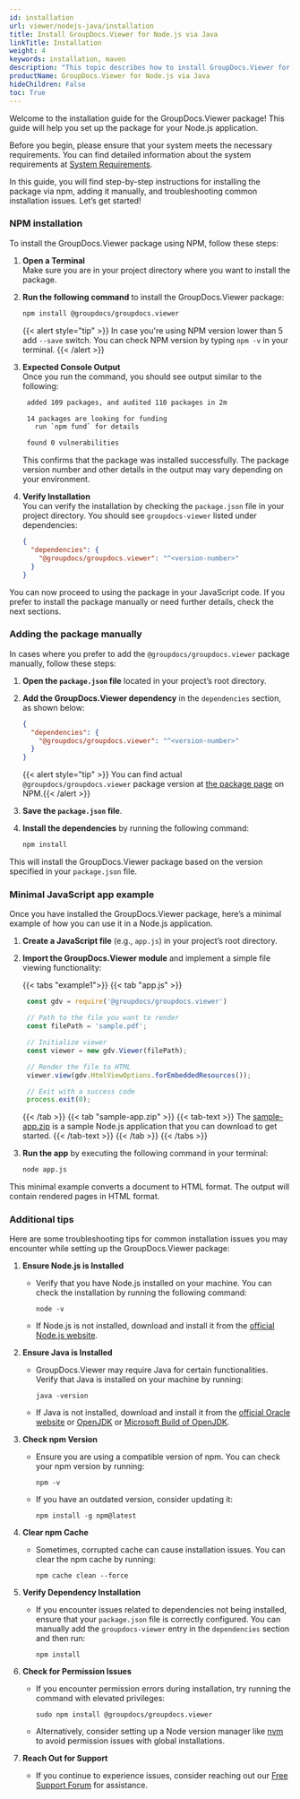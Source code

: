```yaml
---
id: installation
url: viewer/nodejs-java/installation
title: Install GroupDocs.Viewer for Node.js via Java
linkTitle: Installation
weight: 4
keywords: installation, maven
description: "This topic describes how to install GroupDocs.Viewer for Node.js."
productName: GroupDocs.Viewer for Node.js via Java
hideChildren: False
toc: True
---
```


Welcome to the installation guide for the GroupDocs.Viewer package! This guide will help you set up the package for your Node.js application.

Before you begin, please ensure that your system meets the necessary requirements. You can find detailed information about the system requirements at [System Requirements](/viewer/nodejs-java/system-requirements/). 

In this guide, you will find step-by-step instructions for installing the package via npm, adding it manually, and troubleshooting common installation issues. Let’s get started!

### NPM installation

To install the GroupDocs.Viewer package using NPM, follow these steps:

1. **Open a Terminal**  
   Make sure you are in your project directory where you want to install the package.

2. **Run the following command** to install the GroupDocs.Viewer package:

   ```bash
   npm install @groupdocs/groupdocs.viewer
   ```

   {{< alert style="tip" >}}
   In case you're using NPM version lower than 5 add `--save` switch. You can check NPM version by typing `npm -v` in your terminal.
   {{< /alert >}}

3. **Expected Console Output**  
   Once you run the command, you should see output similar to the following:

   ```bash
    added 109 packages, and audited 110 packages in 2m

    14 packages are looking for funding
      run `npm fund` for details

    found 0 vulnerabilities
   ```

   This confirms that the package was installed successfully. The package version number and other details in the output may vary depending on your environment.

4. **Verify Installation**  
   You can verify the installation by checking the `package.json` file in your project directory. You should see `groupdocs-viewer` listed under dependencies:

   
   ```json
   {
     "dependencies": {
       "@groupdocs/groupdocs.viewer": "^<version-number>"
     }
   }
   ```

You can now proceed to using the package in your JavaScript code. If you prefer to install the package manually or need further details, check the next sections.

### Adding the package manually

In cases where you prefer to add the `@groupdocs/groupdocs.viewer` package manually, follow these steps:

1. **Open the `package.json` file** located in your project’s root directory.

2. **Add the GroupDocs.Viewer dependency** in the `dependencies` section, as shown below:

   ```json
   {
     "dependencies": {
       "@groupdocs/groupdocs.viewer": "^<version-number>"
     }
   }
   ```

   {{< alert style="tip" >}} You can find actual `@groupdocs/groupdocs.viewer` package version at [the package page](https://www.npmjs.com/package/@groupdocs/groupdocs.viewer) on NPM.{{< /alert >}}

3. **Save the `package.json` file**.

4. **Install the dependencies** by running the following command:

   ```bash
   npm install
   ```

This will install the GroupDocs.Viewer package based on the version specified in your `package.json` file.

### Minimal JavaScript app example

Once you have installed the GroupDocs.Viewer package, here’s a minimal example of how you can use it in a Node.js application.

1. **Create a JavaScript file** (e.g., `app.js`) in your project’s root directory.

2. **Import the GroupDocs.Viewer module** and implement a simple file viewing functionality:

   {{< tabs "example1">}}
   {{< tab "app.js" >}}
   ```js
    const gdv = require('@groupdocs/groupdocs.viewer')
   
    // Path to the file you want to render
    const filePath = 'sample.pdf';

    // Initialize viewer
    const viewer = new gdv.Viewer(filePath);

    // Render the file to HTML
    viewer.view(gdv.HtmlViewOptions.forEmbeddedResources());

    // Exit with a success code
    process.exit(0);
   ```
   {{< /tab >}}
   {{< tab "sample-app.zip" >}}
   {{< tab-text >}}
   The [sample-app.zip](/viewer/nodejs-java/sample-files/getting-started/installation/sample-app.zip) is a sample Node.js application that you can download to get started.
   {{< /tab-text >}}
   {{< /tab >}}
   {{< /tabs >}}

3. **Run the app** by executing the following command in your terminal:

   ```bash
   node app.js
   ```

This minimal example converts a document to HTML format. The output will contain rendered pages in HTML format.

### Additional tips

Here are some troubleshooting tips for common installation issues you may encounter while setting up the GroupDocs.Viewer package:

1. **Ensure Node.js is Installed**
   - Verify that you have Node.js installed on your machine. You can check the installation by running the following command:
     ```
     node -v
     ```
   - If Node.js is not installed, download and install it from the [official Node.js website](https://nodejs.org/).

2. **Ensure Java is Installed**
   - GroupDocs.Viewer may require Java for certain functionalities. Verify that Java is installed on your machine by running:
     ```
     java -version
     ```
   - If Java is not installed, download and install it from the [official Oracle website](https://www.oracle.com/java/technologies/downloads/) or [OpenJDK](https://openjdk.org/) or [Microsoft Build of OpenJDK](https://www.microsoft.com/openjdk).

3. **Check npm Version**
   - Ensure you are using a compatible version of npm. You can check your npm version by running:
     ```
     npm -v
     ```
   - If you have an outdated version, consider updating it:
     ```
     npm install -g npm@latest
     ```

4. **Clear npm Cache**
   - Sometimes, corrupted cache can cause installation issues. You can clear the npm cache by running:
     ```
     npm cache clean --force
     ```

5. **Verify Dependency Installation**
   - If you encounter issues related to dependencies not being installed, ensure that your `package.json` file is correctly configured. You can manually add the `groupdocs-viewer` entry in the `dependencies` section and then run:
     ```
     npm install
     ```

6. **Check for Permission Issues**
   - If you encounter permission errors during installation, try running the command with elevated privileges:
     ```
     sudo npm install @groupdocs/groupdocs.viewer
     ```
   - Alternatively, consider setting up a Node version manager like [nvm](https://github.com/nvm-sh/nvm) to avoid permission issues with global installations.

7. **Reach Out for Support**
   - If you continue to experience issues, consider reaching out our [Free Support Forum](https://forum.groupdocs.com/c/viewer/9) for assistance.
